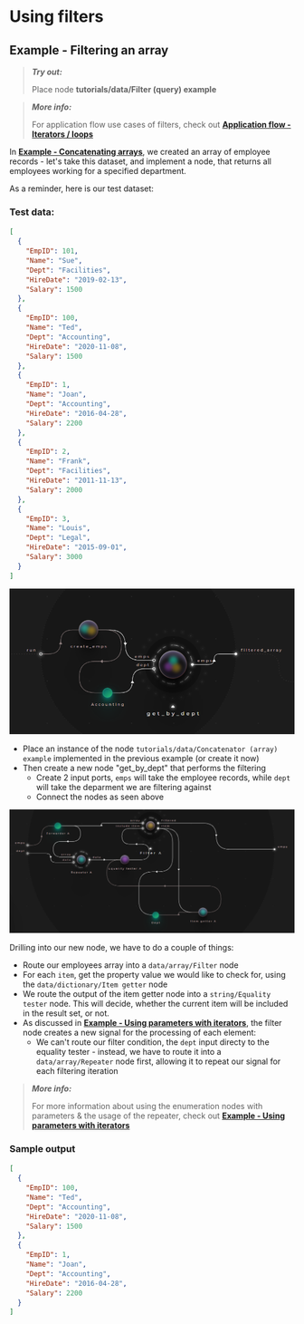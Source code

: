 # Using filters

## Example - Filtering an array

> **_Try out:_**
>
> Place node **tutorials/data/Filter (query) example**

> **_More info:_**
>
> For application flow use cases of filters, check out  **[Application flow - Iterators / loops](../../1_application_flow/1_2_iterators/README.md)**

In **[Example - Concatenating arrays](../../2_constructing_data/2_4_merge_concat/README.md)**, we created an array of employee records - let's take this dataset, and implement a node, that returns all employees working for a specified department.

As a reminder, here is our test dataset:

### Test data:

```json
[
  {
    "EmpID": 101,
    "Name": "Sue",
    "Dept": "Facilities",
    "HireDate": "2019-02-13",
    "Salary": 1500
  },
  {
    "EmpID": 100,
    "Name": "Ted",
    "Dept": "Accounting",
    "HireDate": "2020-11-08",
    "Salary": 1500
  },
  {
    "EmpID": 1,
    "Name": "Joan",
    "Dept": "Accounting",
    "HireDate": "2016-04-28",
    "Salary": 2200
  },
  {
    "EmpID": 2,
    "Name": "Frank",
    "Dept": "Facilities",
    "HireDate": "2011-11-13",
    "Salary": 2000
  },
  {
    "EmpID": 3,
    "Name": "Louis",
    "Dept": "Legal",
    "HireDate": "2015-09-01",
    "Salary": 3000
  }
]
```

![](images/2021-07-16-17-59-48.png)

- Place an instance of the node ```tutorials/data/Concatenator (array) example``` implemented in the previous example (or create it now)
- Then create a new node "get_by_dept" that performs the filtering
  - Create 2 input ports, ```emps``` will take the employee records, while ```dept``` will take the deparment we are filtering against
  - Connect the nodes as seen above

![](images/2021-08-03-19-11-26.png)

Drilling into our new node, we have to do a couple of things:
- Route our employees array into a ```data/array/Filter``` node
- For each ```item```, get the property value we would like to check for, using the ```data/dictionary/Item getter``` node
- We route the output of the item getter node into a ```string/Equality tester``` node. This will decide, whether the current item will be included in the result set, or not.
- As discussed in **[Example - Using parameters with iterators](../../1_application_flow/1_3_synchronization/README.md)**, the filter node creates a new signal for the processing of each element: 
  - We can't route our filter condition, the ```dept``` input directy to the equality tester - instead, we have to route it into a ```data/array/Repeater``` node first, allowing it to repeat our signal for each filtering iteration

> **_More info:_**
>
> For more information about using the enumeration nodes with parameters & the usage of the repeater, check out  **[Example - Using parameters with iterators](../../1_application_flow/1_3_synchronization/README.md)**

### Sample output

```json
[
  {
    "EmpID": 100,
    "Name": "Ted",
    "Dept": "Accounting",
    "HireDate": "2020-11-08",
    "Salary": 1500
  },
  {
    "EmpID": 1,
    "Name": "Joan",
    "Dept": "Accounting",
    "HireDate": "2016-04-28",
    "Salary": 2200
  }
]
```